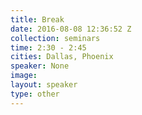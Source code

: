 ```yaml
---
title: Break
date: 2016-08-08 12:36:52 Z
collection: seminars
time: 2:30 - 2:45
cities: Dallas, Phoenix
speaker: None
image: 
layout: speaker
type: other
---
```


